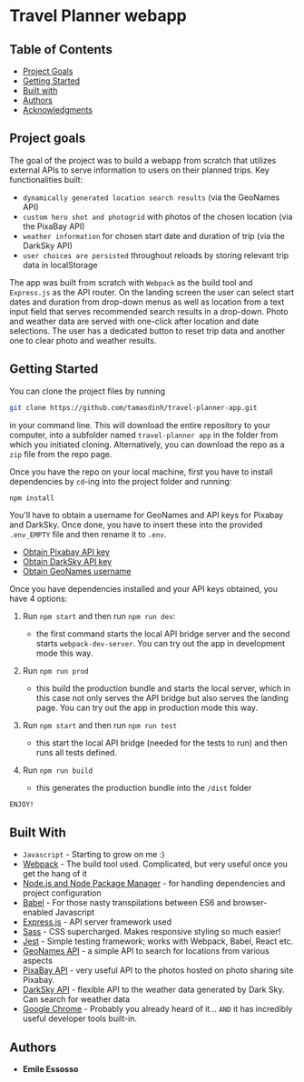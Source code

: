 # Travel Planner webapp

## Table of Contents

* [Project Goals](#Project-goals)
* [Getting Started](#Getting-started)
* [Built with](#Built-with)
* [Authors](#Authors)
* [Acknowledgments](#Acknowledgments)

## Project goals

The goal of the project was to build a webapp from scratch that utilizes external APIs to serve information to users on their planned trips. Key functionalities built:
- ```dynamically generated location search results``` (via the GeoNames API)
- ```custom hero shot and photogrid``` with photos of the chosen location (via the PixaBay API)
- ```weather information``` for chosen start date and duration of trip (via the DarkSky API)
- ```user choices are persisted``` throughout reloads by storing relevant trip data in localStorage

The app was built from scratch with ```Webpack``` as the build tool and ```Express.js``` as the API router. On the landing screen the user can select start dates and duration from drop-down menus as well as location from a text input field that serves recommended search results in a drop-down. Photo and weather data are served with one-click after location and date selections. The user has a dedicated button to reset trip data and another one to clear photo and weather results.

## Getting Started

You can clone the project files by running

```bash
git clone https://github.com/tamasdinh/travel-planner-app.git
```

in your command line. This will download the entire repository to your computer, into a subfolder named ```travel-planner app``` in the folder from which you initiated cloning. Alternatively, you can download the repo as a ```zip``` file from the repo page.

Once you have the repo on your local machine, first you have to install dependencies by ```cd```-ing into the project folder and running:
```bash
npm install
```

You'll have to obtain a username for GeoNames and API keys for Pixabay and DarkSky. Once done, you have to insert these into the provided ```.env_EMPTY``` file and then rename it to ```.env```.
* [Obtain Pixabay API key](https://pixabay.com/api/docs/)
* [Obtain DarkSky API key](https://darksky.net/dev)
* [Obtain GeoNames username](http://www.geonames.org/login)

Once you have dependencies installed and your API keys obtained, you have 4 options:

1. Run ```npm start``` and then run ```npm run dev```:
    - the first command starts the local API bridge server and the second starts ```webpack-dev-server```. You can try out the app in development mode this way.

2. Run ```npm run prod```
    - this build the production bundle and starts the local server, which in this case not only serves the API bridge but also serves the landing page. You can try out the app in production mode this way.

3. Run ```npm start``` and then run ```npm run test```
    - this start the local API bridge (needed for the tests to run) and then runs all tests defined.

4. Run ```npm run build```
    - this generates the production bundle into the ```/dist``` folder

```ENJOY!```

## Built With

* ```Javascript``` - Starting to grow on me :)
* [Webpack](https://webpack.js.org) - The build tool used. Complicated, but very useful once you get the hang of it
* [Node.js and Node Package Manager](https://nodejs.org/en/) - for handling dependencies and project configuration
* [Babel](https://babeljs.io) - For those nasty transpilations between ES6 and browser-enabled Javascript
* [Express.js](https://expressjs.com) - API server framework used
* [Sass](https://sass-lang.com) - CSS supercharged. Makes responsive styling so much easier!
* [Jest](https://jestjs.io) - Simple testing framework; works with Webpack, Babel, React etc.
* [GeoNames API](https://www.geonames.org/export/ws-overview.html) - a simple API to search for locations from various aspects
* [PixaBay API](https://pixabay.com/api/docs/) - very useful API to the photos hosted on photo sharing site Pixabay.
* [DarkSky API](https://darksky.net/dev) - flexible API to the weather data generated by Dark Sky. Can search for weather data 
* [Google Chrome](https://www.google.com/chrome) - Probably you already heard of it... ```AND``` it has incredibly useful developer tools built-in.

## Authors

* **Emile Essosso**